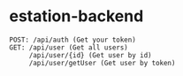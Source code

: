 # estation-backend

```
POST: /api/auth (Get your token)
GET: /api/user (Get all users)
     /api/user/{id} (Get user by id)
     /api/user/getUser (Get user by token)
     

```

